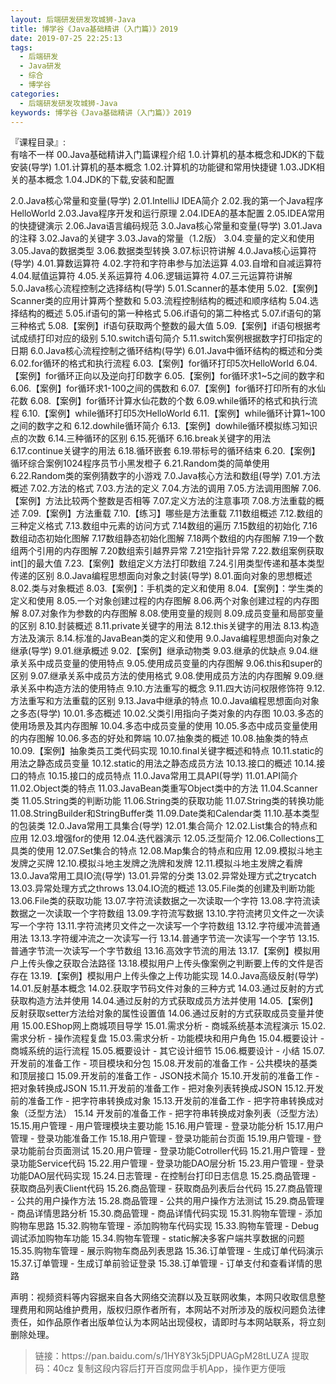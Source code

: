 ```yaml
---
layout: 后端研发研发攻城狮-Java
title: 博学谷《Java基础精讲（入门篇）》2019   
date: 2019-07-25 22:25:13
tags:
  - 后端研发
  - Java研发
  - 综合
  - 博学谷
categories:
  - 后端研发研发攻城狮-Java
keywords: 博学谷《Java基础精讲（入门篇）》2019
---
```

『课程目录』:  
有啥不一样
00.Java基础精讲入门篇课程介绍
1.0.计算机的基本概念和JDK的下载安装(导学)
1.01.计算机的基本概念
1.02.计算机的功能键和常用快捷键
1.03.JDK相关的基本概念
1.04.JDK的下载,安装和配置
<!-- more --> 
2.0.Java核心常量和变量(导学)
2.01.IntelliJ IDEA简介
2.02.我的第一个Java程序HelloWorld
2.03.Java程序开发和运行原理
2.04.IDEA的基本配置
2.05.IDEA常用的快捷键演示
2.06.Java语言编码规范
3.0.Java核心常量和变量(导学)
3.01.Java的注释
3.02.Java的关键字
3.03.Java的常量（1.2版）
3.04.变量的定义和使用
3.05.Java的数据类型
3.06.数据类型转换
3.07.标识符讲解
4.0.Java核心运算符(导学)
4.01.算数运算符
4.02.字符和字符串参与加法运算
4.03.自增和自减运算符
4.04.赋值运算符
4.05.关系运算符
4.06.逻辑运算符
4.07.三元运算符讲解
5.0.Java核心流程控制之选择结构(导学)
5.01.Scanner的基本使用
5.02.【案例】Scanner类的应用计算两个整数和
5.03.流程控制结构的概述和顺序结构
5.04.选择结构的概述
5.05.if语句的第一种格式
5.06.if语句的第二种格式
5.07.if语句的第三种格式
5.08.【案例】if语句获取两个整数的最大值
5.09.【案例】if语句根据考试成绩打印对应的级别
5.10.switch语句简介
5.11.switch案例根据数字打印指定的日期
6.0.Java核心流程控制之循环结构(导学)
6.01.Java中循环结构的概述和分类
6.02.for循环的格式和执行流程
6.03.【案例】for循环打印5次HelloWorld
6.04.【案例】for循环正向以及逆向打印数字
6.05.【案例】for循环求1~5之间的数字和
6.06.【案例】for循环求1-100之间的偶数和
6.07.【案例】for循环打印所有的水仙花数
6.08.【案例】for循环计算水仙花数的个数
6.09.while循环的格式和执行流程
6.10.【案例】while循环打印5次HelloWorld
6.11.【案例】while循环计算1~100之间的数字之和
6.12.dowhile循环简介
6.13.【案例】dowhile循环模拟练习知识点的次数
6.14.三种循环的区别
6.15.死循环
6.16.break关键字的用法
6.17.continue关键字的用法
6.18.循环嵌套
6.19.带标号的循环结束
6.20.【案例】循环综合案例1024程序员节小黑发橙子
6.21.Random类的简单使用
6.22.Random类的案例猜数字的小游戏
7.0.Java核心方法和数组(导学)
7.01.方法概述
7.02.方法的格式
7.03.方法的定义
7.04.方法的调用
7.05.方法调用图解
7.06.【案例】方法比较两个整数是否相等
7.07.定义方法的注意事项
7.08.方法重载的概述
7.09.【案例】方法重载
7.10.【练习】哪些是方法重载
7.11数组概述
7.12.数组的三种定义格式
7.13.数组中元素的访问方式
7.14数组的遍历
7.15数组的初始化
7.16数组动态初始化图解
7.17数组静态初始化图解
7.18两个数组的内存图解
7.19一个数组两个引用的内存图解
7.20数组索引越界异常
7.21空指针异常
7.22.数组案例获取int[]的最大值
7.23.【案例】数组定义方法打印数组
7.24.引用类型传递和基本类型传递的区别
8.0.Java编程思想面向对象之封装(导学)
8.01.面向对象的思想概述
8.02.类与对象概述
8.03.【案例】：手机类的定义和使用
8.04.【案例】：学生类的定义和使用
8.05.一个对象创建过程的内存图解
8.06.两个对象创建过程的内存图解
8.07.对象作为参数的内存图解
8.08.使用变量的规则
8.09.成员变量和局部变量的区别
8.10.封装概述
8.11.private关键字的用法
8.12.this关键字的用法
8.13.构造方法及演示
8.14.标准的JavaBean类的定义和使用
9.0.Java编程思想面向对象之继承(导学)
9.01.继承概述
9.02.【案例】继承动物类
9.03.继承的优缺点
9.04.继承关系中成员变量的使用特点
9.05.使用成员变量的内存图解
9.06.this和super的区别
9.07.继承关系中成员方法的使用格式
9.08.使用成员方法的内存图解
9.09.继承关系中构造方法的使用特点
9.10.方法重写的概念
9.11.四大访问权限修饰符
9.12.方法重写和方法重载的区别
9.13.Java中继承的特点
10.0.Java编程思想面向对象之多态(导学)
10.01.多态概述
10.02.父类引用指向子类对象的内存图
10.03.多态的使用场景及其内存图解
10.04.多态中成员变量的使用
10.05.多态中成员变量使用的内存图解
10.06.多态的好处和弊端
10.07.抽象类的概述
10.08.抽象类的特点
10.09.【案例】抽象类员工类代码实现
10.10.final关键字概述和特点
10.11.static的用法之静态成员变量
10.12.static的用法之静态成员方法
10.13.接口的概述
10.14.接口的特点
10.15.接口的成员特点
11.0.Java常用工具API(导学)
11.01.API简介
11.02.Object类的特点
11.03.JavaBean类重写Object类中的方法
11.04.Scanner类
11.05.String类的判断功能
11.06.String类的获取功能
11.07.String类的转换功能
11.08.StringBuilder和StringBuffer类
11.09.Date类和Calendar类
11.10.基本类型的包装类
12.0.Java常用工具集合(导学)
12.01.集合简介
12.02.List集合的特点和应用
12.03.增强for的使用
12.04.迭代器演示
12.05.泛型简介
12.06.Collections工具类的使用
12.07.Set集合的特点
12.08.Map集合的特点和应用
12.09.模拟斗地主发牌之买牌
12.10.模拟斗地主发牌之洗牌和发牌
12.11.模拟斗地主发牌之看牌
13.0.Java常用工具IO流(导学)
13.01.异常的分类
13.02.异常处理方式之trycatch
13.03.异常处理方式之throws
13.04.IO流的概述
13.05.File类的创建及判断功能
13.06.File类的获取功能
13.07.字符流读数据之一次读取一个字符
13.08.字符流读数据之一次读取一个字符数组
13.09.字符流写数据
13.10.字符流拷贝文件之一次读写一个字符
13.11.字符流拷贝文件之一次读写一个字符数组
13.12.字符缓冲流普通用法
13.13.字符缓冲流之一次读写一行
13.14.普通字节流一次读写一个字节
13.15.普通字节流一次读写一个字节数组
13.16.高效字节流的用法
13.17.【案例】模拟用户上传头像之获取合法路径
13.18.模拟用户上传头像案例之判断要上传的文件是否存在
13.19.【案例】模拟用户上传头像之上传功能实现
14.0.Java高级反射(导学)
14.01.反射基本概念
14.02.获取字节码文件对象的三种方式
14.03.通过反射的方式获取构造方法并使用
14.04.通过反射的方式获取成员方法并使用
14.05.【案例】反射获取setter方法给对象的属性设置值
14.06.通过反射的方式获取成员变量并使用
15.00.EShop网上商城项目导学
15.01.需求分析 - 商城系统基本流程演示
15.02.需求分析 - 操作流程复盘
15.03.需求分析 - 功能模块和用户角色
15.04.概要设计 - 商城系统的运行流程
15.05.概要设计 - 其它设计细节
15.06.概要设计 - 小结
15.07.开发前的准备工作 - 项目模块和分包
15.08.开发前的准备工作 - 公共模块的基类和顶层接口
15.09.开发前的准备工作 - JSON技术简介
15.10.开发前的准备工作 - 把对象转换成JSON
15.11.开发前的准备工作 - 把对象列表转换成JSON
15.12.开发前的准备工作 - 把字符串转换成对象
15.13.开发前的准备工作 - 把字符串转换成对象（泛型方法）
15.14 开发前的准备工作 - 把字符串转换成对象列表（泛型方法）
15.15.用户管理 - 用户管理模块主要功能
15.16.用户管理 - 登录功能分析
15.17.用户管理 - 登录功能准备工作
15.18.用户管理 - 登录功能前台页面
15.19.用户管理 - 登录功能前台页面测试
15.20.用户管理 - 登录功能Cotroller代码
15.21.用户管理 - 登录功能Service代码
15.22.用户管理 - 登录功能DAO层分析
15.23.用户管理 - 登录功能DAO层代码实现
15.24.日志管理 - 在控制台打印日志信息
15.25.商品管理 - 获取商品列表Client代码
15.26.商品管理 - 获取商品列表后台代码
15.27.商品管理 - 公共的用户操作方法
15.28.商品管理 - 公共的用户操作方法测试
15.29.商品管理 - 商品详情思路分析
15.30.商品管理 - 商品详情代码实现
15.31.购物车管理 - 添加购物车思路
15.32.购物车管理 - 添加购物车代码实现
15.33.购物车管理 - Debug调试添加购物车功能
15.34.购物车管理 - static解决多客户端共享数据的问题
15.35.购物车管理 - 展示购物车商品列表思路
15.36.订单管理 - 生成订单代码演示
15.37.订单管理 - 生成订单前验证登录
15.38.订单管理 - 订单支付和查看详情的思路



<div class="post-copyright">
    <div class="post-copyright__author">
      <span class="post-copyright-meta">声明：视频资料等内容据来自各大网络交流群以及互联网收集，本网只收取信息整理费用和网站维护费用，版权归原作者所有，本网站不对所涉及的版权问题负法律责任，如作品原作者出版单位认为本网站出现侵权，请即时与本网站联系，将立刻删除处理。 </span>
    </div>
</div>

<blockquote class="blockquote-center">
链接：https://pan.baidu.com/s/1HY8Y3k5jDPUAGpM28tLUZA 
提取码：40cz 
复制这段内容后打开百度网盘手机App，操作更方便哦
</blockquote>

